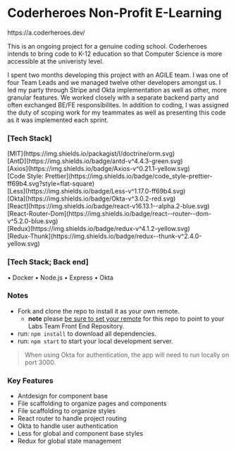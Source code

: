 <h1>Coderheroes Non-Profit E-Learning</h1>
https://a.coderheroes.dev/
<p>This is an ongoing project for a genuine coding school. Coderheroes intends to bring code to K-12 education so that Computer Science is more accessible at the univeristy level.</p>

<p>I spent two months developing this project with an AGILE team. I was one of four Team Leads and we managed twelve other developers amongst us. I led my party through Stripe and Okta implementation as well as other, more granular features. We worked closely with a separate backend party and often exchanged BE/FE responsibilites. In addition to coding, I was assigned the duty of scoping work for my teammates as well as presenting this code as it was implemented each sprint.</p>

<h3>[Tech Stack]</h3>
[MIT](https://img.shields.io/packagist/l/doctrine/orm.svg) <br>
[AntD](https://img.shields.io/badge/antd-v^4.4.3-green.svg)<br>
[Axios](https://img.shields.io/badge/Axios-v^0.21.1-yellow.svg)<br>
[Code Style: Prettier](https://img.shields.io/badge/code_style-prettier-ff69b4.svg?style=flat-square)<br>
[Less](https://img.shields.io/badge/Less-v^1.17.0-ff69b4.svg)<br>
[Okta](https://img.shields.io/badge/Okta-v^3.0.2-red.svg)<br>
[React](https://img.shields.io/badge/react-v16.13.1--alpha.2-blue.svg) <br>
[React-Router-Dom](https://img.shields.io/badge/react--router--dom-v^5.2.0-blue.svg)  <br>
[Redux](https://img.shields.io/badge/redux-v^4.1.2-yellow.svg)<br>
[Redux-Thunk](https://img.shields.io/badge/redux--thunk-v^2.4.0-yellow.svg)<br>

<h3>[Tech Stack; Back end]</h3>
• Docker • Node.js • Express • Okta


### Notes
- Fork and clone the repo to install it as your own remote.
  - **note** please [be sure to set your remote](https://help.github.jp/enterprise/2.11/user/articles/changing-a-remote-s-url/) for this repo to point to your Labs Team Front End Repository.
- run: `npm install` to download all dependencies.
- run: `npm start` to start your local development server.

> When using Okta for authentication, the app will need to run locally on port 3000.


### Key Features
- Antdesign for component base
- File scaffolding to organize pages and components
- File scaffolding to organize styles
- React router to handle project routing
- Okta to handle user authentication
- Less for global and component base styles
- Redux for global state management

